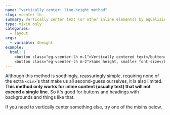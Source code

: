 ```yaml
---
name: "vertically center: line-height method"
slug: vcenter-lh
summary: Vertically center text (or other inline elements) by equalizing an element's `height` and `line-height`.
type: mixin only
categories:
  - layout
args:
  - variable: $height
example:
  html: |
    <button class="eg-vcenter-lh m-1">Vertically centered text</button>
    <button class="eg-vcenter-lh m-2">Same height, smaller font-size</button>
---
```


Although this method is soothingly, reassuringly simple, requiring none of the extra `<div>`'s that make us all second-guess ourselves, it is also limited. **This method only works for inline content (usually text) that will not exceed a single line.** So it's good for buttons and headings with backgrounds and things like that.

If you need to vertically center something else, try one of the mixins below.